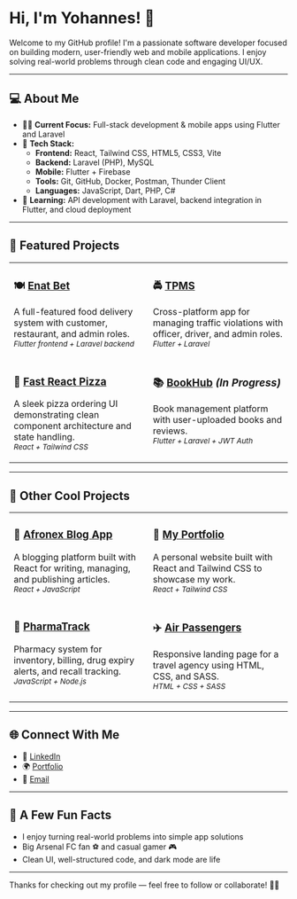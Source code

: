 # Hi, I'm Yohannes! 👋

Welcome to my GitHub profile! I'm a passionate software developer focused on building modern, user-friendly web and mobile applications. I enjoy solving real-world problems through clean code and engaging UI/UX.

---

## 💻 About Me

- 👨‍💻 **Current Focus:** Full-stack development & mobile apps using Flutter and Laravel  
- 🔧 **Tech Stack:**  
  - **Frontend:** React, Tailwind CSS, HTML5, CSS3, Vite  
  - **Backend:** Laravel (PHP), MySQL  
  - **Mobile:** Flutter + Firebase  
  - **Tools:** Git, GitHub, Docker, Postman, Thunder Client  
  - **Languages:** JavaScript, Dart, PHP, C#
- 🌱 **Learning:** API development with Laravel, backend integration in Flutter, and cloud deployment

---

## 🚀 Featured Projects

<table>
  <tr>
    <td valign="top" width="50%">

### 🍽️ [**Enat Bet**](https://github.com/YOHANNES7766/Enate_bet_food_delivery)  
A full-featured food delivery system with customer, restaurant, and admin roles.  
<sub><i>Flutter frontend + Laravel backend</i></sub>  

</td>
    <td valign="top" width="50%">

### 🚔 [**TPMS**](https://github.com/YOHANNES7766/TPMS)  
Cross-platform app for managing traffic violations with officer, driver, and admin roles.  
<sub><i>Flutter + Laravel</i></sub>  

</td>
  </tr>
  <tr>
    <td valign="top" width="50%">

### 🍕 [**Fast React Pizza**](https://github.com/YOHANNES7766/Fast-react-pizza)  
A sleek pizza ordering UI demonstrating clean component architecture and state handling.  
<sub><i>React + Tailwind CSS</i></sub>  

</td>
    <td valign="top" width="50%">

### 📚 [**BookHub**](https://github.com/YOHANNES7766/BookHub) *(In Progress)*  
Book management platform with user-uploaded books and reviews.  
<sub><i>Flutter + Laravel + JWT Auth</i></sub>  

</td>
  </tr>
</table>

---

## 📌 Other Cool Projects

<table>
  <tr>
    <td valign="top" width="50%">

### 📝 [**Afronex Blog App**](https://github.com/YOHANNES7766/Afronex-task-1-Blog-web-app)  
A blogging platform built with React for writing, managing, and publishing articles.  
<sub><i>React + JavaScript</i></sub>  

</td>
    <td valign="top" width="50%">

### 🎨 [**My Portfolio**](https://github.com/YOHANNES7766/My-portfolio)  
A personal website built with React and Tailwind CSS to showcase my work.  
<sub><i>React + Tailwind CSS</i></sub>  

</td>
  </tr>
  <tr>
    <td valign="top" width="50%">

### 💊 [**PharmaTrack**](https://github.com/YOHANNES7766/PharmaTrack)  
Pharmacy system for inventory, billing, drug expiry alerts, and recall tracking.  
<sub><i>JavaScript + Node.js</i></sub>  

</td>
    <td valign="top" width="50%">

### ✈️ [**Air Passengers**](https://github.com/YOHANNES7766/air-passengers)  
Responsive landing page for a travel agency using HTML, CSS, and SASS.  
<sub><i>HTML + CSS + SASS</i></sub>  

</td>
  </tr>
</table>

---

## 🌐 Connect With Me

- 💼 [LinkedIn](https://www.linkedin.com/in/yohannes-dawit)  
- 🌍 [Portfolio](https://www.yohannesportfolio.com)  
- 📧 [Email](mailto:yohannesdawit360@gmail.com)

---

## 🎯 A Few Fun Facts

- I enjoy turning real-world problems into simple app solutions  
- Big Arsenal FC fan ⚽ and casual gamer 🎮  
- Clean UI, well-structured code, and dark mode are life  

---

Thanks for checking out my profile — feel free to follow or collaborate! 🚀💬
